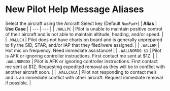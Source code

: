 # New Pilot Help Message Aliases
Select the aircraft using the Aircraft Select key (Default `NumPad+`)
| **Alias** | **Use Case** |
| --- | --- |
| `.WALLPC` | Pilot is unable to maintain positive control of their aircraft and is not able to maintain altitude, heading, and/or speed. |
| `.WALLCH` | Pilot does not have charts on board and is generally unprepared to fly the SID, STAR, and/or IAP that they filed/were assigned. |
| `.WALLHM` | Hot mic on frequency. Need immediate assistance! |
| `.WALLNORDO $1` | Pilot is AFK or ignoring controller instructions. First contact me sent at $1Z. |
| `.WALLNORDOX` | Pilot is AFK or ignoring controller instructions. First contact me sent at $1Z. Requesting expedited removal as they will be in conflict with another aircraft soon. |
| `.WALLCACA` | Pilot not responding to contact me’s and is an immediate conflict with other aircraft. Request immediate removal if possible. |